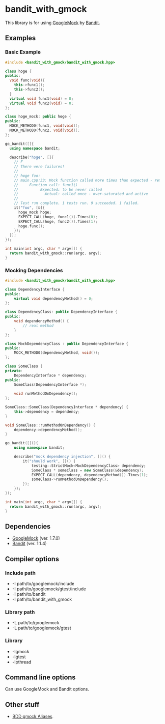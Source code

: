 bandit_with_gmock
=================

This library is for using [GoogleMock](https://code.google.com/p/googlemock "GoogleMock") by [Bandit](https://github.com/joakimkarlsson/bandit "Bandit"). 

## Examples

### Basic Example

```c++
#include <bandit_with_gmock/bandit_with_gmock.hpp>

class hoge {
public:
  void func(void){
    this->func1();
    this->func2();
  }
  virtual void func1(void) = 0;
  virtual void func2(void) = 0;
};

class hoge_mock: public hoge {
public:
  MOCK_METHOD0(func1, void(void));
  MOCK_METHOD0(func2, void(void));
};

go_bandit([]{
  using namespace bandit;
  
  describe("hoge", []{
    // F
    // There were failures!
    // 
    // hoge foo:
    // main.cpp:33: Mock function called more times than expected - returning directly.
    //     Function call: func1()
    //          Expected: to be never called
    //            Actual: called once - over-saturated and active
    // 
    // Test run complete. 1 tests run. 0 succeeded. 1 failed.
    it("foo", [&]{
      hoge_mock hoge;
      EXPECT_CALL(hoge, func1()).Times(0);
      EXPECT_CALL(hoge, func2()).Times(1);
      hoge.func();
    });
  });
});

int main(int argc, char * argv[]) {
  return bandit_with_gmock::run(argc, argv);
}
```

### Mocking Dependencies

```c++
#include <bandit_with_gmock/bandit_with_gmock.hpp>

class DependencyInterface {
public:
    virtual void dependencyMethod() = 0;
};

class DependencyClass: public DependencyInterface {
public:
    void dependencyMethod() {
        // real method
    }
};

class MockDependencyClass : public DependencyInterface {
public:
    MOCK_METHOD0(dependencyMethod, void());
};

class SomeClass {
private:
    DependencyInterface * dependency;
public:
    SomeClass(DependencyInterface *);
    
    void runMethodOnDependency();
};

SomeClass::SomeClass(DependencyInterface * dependency) {
    this->dependency = dependency;
}

void SomeClass::runMethodOnDependency() {
    dependency->dependencyMethod();
}

go_bandit([](){
    using namespace bandit;

    describe("mock dependency injection", []() {
        it("should work", []() {
            testing::StrictMock<MockDependencyClass> dependency;
            SomeClass * someClass = new SomeClass(&dependency);
            EXPECT_CALL(dependency, dependencyMethod()).Times(1);
            someClass->runMethodOnDependency();
        });
    });
});

int main(int argc, char * argv[]) {
  return bandit_with_gmock::run(argc, argv);
}
```

## Dependencies

* [GoogleMock](https://code.google.com/p/googlemock "GoogleMock") (ver. 1.7.0)
* [Bandit](https://github.com/joakimkarlsson/bandit "Bandit") (ver. 1.1.4)


## Compiler options

### Include path

* -I path/to/googlemock/include
* -I path/to/googlemock/gtest/include
* -I path/to/bandit
* -I path/to/bandit_with_gmock

### Library path

* -L path/to/googlemock
* -L path/to/googlemock/gtest

### Library

* -lgmock
* -lgtest
* -lpthread

## Command line options

Can use GoogleMock and Bandit options.

## Other stuff

* [BDD gmock Aliases](https://github.com/andystanton/gmock-bdd-aliases).
